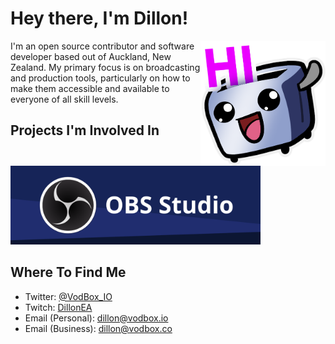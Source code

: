 # Hey there, I'm Dillon!

<img src="https://github.com/VodBox/VodBox/blob/main/images/dillonToastHQ.png" alt="Cute toaster as an avatar" align="right" width="200px" />

I'm an open source contributor and software developer based out of Auckland, New Zealand. My primary focus is on broadcasting and production tools, particularly on how to make them accessible and available to everyone of all skill levels.

## Projects I'm Involved In

[<img src="https://github.com/VodBox/VodBox/blob/main/images/obsBanner.png" alt="OBS Studio" width="400px" />](https://github.com/obsproject/obs-studio)

## Where To Find Me

* Twitter: [@VodBox_IO](https://twitter.com/VodBox_IO)
* Twitch: [DillonEA](https://twitch.tv/DillonEA)
* Email (Personal): [dillon@vodbox.io](mailto:dillon@vodbox.io)
* Email (Business): [dillon@vodbox.co](mailto:dillon@vodbox.co)
